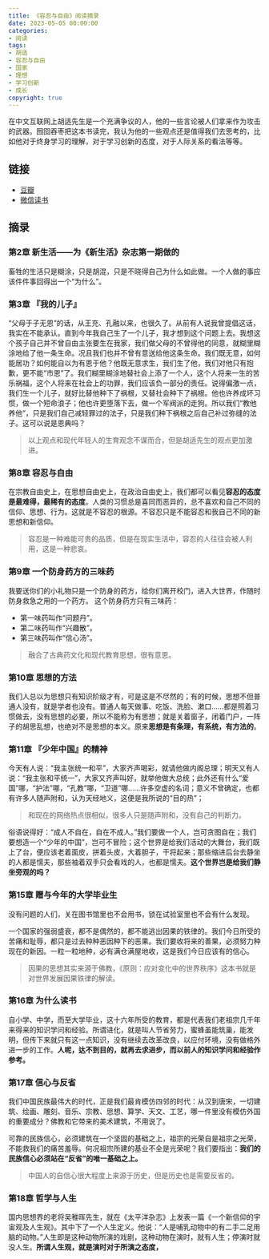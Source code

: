 ```yaml
---
title: 《容忍与自由》阅读摘录
date: 2023-05-05 00:00:00
categories: 
- 阅读
tags: 
- 胡适
- 容忍与自由
- 国家
- 理想
- 学习创新
- 成长
copyright: true
---
```


在中文互联网上胡适先生是一个充满争议的人，他的一些言论被人们拿来作为攻击的武器。囫囵吞枣把这本书读完，我认为他的一些观点还是值得我们去思考的，比如他对于终身学习的理解，对于学习创新的态度，对于人际关系的看法等等。

<!--more-->

## 链接

- [豆瓣](https://book.douban.com/subject/35579269/)
- [微信读书](https://weread.qq.com/web/reader/27132be072646389271cd35)

## 摘录

### 第2章 新生活——为《新生活》杂志第一期做的

畜牲的生活只是糊涂，只是胡混，只是不晓得自己为什么如此做。一个人做的事应该件件事回得出一个“为什么”。 

### 第3章 『我的儿子』

“父母于子无恩”的话，从王充、孔融以来，也很久了。从前有人说我曾提倡这话，我实在不能承认。直到今年我自己生了一个儿子，我才想到这个问题上去。我想这个孩子自己并不曾自由主张要生在我家，我们做父母的不曾得他的同意，就糊里糊涂地给了他一条生命。况且我们也并不曾有意送给他这条生命。我们既无意，如何能居功？如何能自以为有恩于他？他既无意求生，我们生了他，我们对他只有抱歉，更不能“市恩”了。我们糊里糊涂地替社会上添了一个人，这个人将来一生的苦乐祸福，这个人将来在社会上的功罪，我们应该负一部分的责任。说得偏激一点，我们生一个儿子，就好比替他种下了祸根，又替社会种下了祸根。他也许养成坏习惯，做一个短命浪子；他也许更堕落下去，做一个军阀派的走狗。所以我们“教他养他”，只是我们自己减轻罪过的法子，只是我们种下祸根之后自己补过弥缝的法子。这可以说是恩典吗？ 
> 以上观点和现代年轻人的生育观念不谋而合，但是胡适先生的观点更加激进。

### 第8章 容忍与自由

在宗教自由史上，在思想自由史上，在政治自由史上，我们都可以看见**容忍的态度是最难得，最稀有的态度**。人类的习惯总是喜同而恶异的，总不喜欢和自己不同的信仰、思想、行为。这就是不容忍的根源。不容忍只是不能容忍和我自己不同的新思想和新信仰。
> 容忍是一种难能可贵的品质，但是在现实生活中，容忍的人往往会被人利用，这是一种悲哀。

### 第9章 一个防身药方的三味药

我要送你们的小礼物只是一个防身的药方，给你们离开校门，进入大世界，作随时防身救急之用的一个药方。 
这个防身药方只有三味药： 
- 第一味药叫作“问题丹”。 
- 第二味药叫作“兴趣散”。 
- 第三味药叫作“信心汤”。 
> 融合了古典药文化和现代教育思想，很有意思。

### 第10章 思想的方法

我们人总以为思想只有知识阶级才有，可是这是不尽然的；有的时候，思想不但普通人没有，就是学者也没有。普通人每天做事、吃饭、洗脸、漱口……都是照着习惯做去，没有思想的必要，所以不能称为有思想；就是关着窗子，闭着门户，一阵子的胡思乱想，也绝对不是思想的本义。原来**思想是有条理，有系统，有方法的**。 

### 第11章 『少年中国』的精神

今天有人说：“我主张统一和平”，大家齐声喝彩，就请他做内阁总理；明天又有人说：“我主张和平统一”，大家又齐声叫好，就举他做大总统；此外还有什么“爱国”哪，“护法”哪，“孔教”哪，“卫道”哪……许多空虚的名词；意义不曾确定，也都有许多人随声附和，认为天经地义，这便是我所说的“目的热”；
> 和现在的网络热点很相似，很多人只是随声附和，没有自己的判断力。

俗语说得好：“成人不自在，自在不成人。”我们要做一个人，岂可贪图自在；我们要想造一个“少年的中国”，岂可不冒险；这个世界是给我们活动的大舞台，我们既上了台，便应该老着面皮，拼着头皮，大着胆子，干将起来；那些缩进后台去静坐的人都是懦夫，那些袖着双手只会看戏的人，也都是懦夫。**这个世界岂是给我们静坐旁观的吗？**

### 第15章 赠与今年的大学毕业生

没有问题的人们，关在图书馆里也不会用书，锁在试验室里也不会有什么发现。

一个国家的强弱盛衰，都不是偶然的，都不能逃出因果的铁律的。我们今日所受的苦痛和耻辱，都只是过去种种恶因种下的恶果。我们要收将来的善果，必须努力种现在的新因。一粒一粒地种，必有满仓满屋地收，这是我们今日应该有的信心。
> 因果的思想其实来源于佛教，《原则：应对变化中的世界秩序》这本书就是对世界发展因果铁律的解读。

### 第16章 为什么读书

自小学、中学，而至大学毕业，这十六年所受的教育，都是代表我们老祖宗几千年来得来的知识学问和经验。所谓进化，就是叫人节省劳力，蜜蜂虽能筑巢，能发明，但传下来就只有这一点知识，没有继续去改革改良，以应付环境，没有做格外进一步的工作。**人呢，达不到目的，就再去求进步，而以前人的知识学问和经验作参考。**

### 第17章 信心与反省

我们中国民族最伟大的时代，正是我们最肯模仿四邻的时代：从汉到唐宋，一切建筑、绘画、雕刻、音乐、宗教、思想、算学、天文、工艺，哪一件里没有模仿外国的重要成分？佛教和它带来的美术建筑，不用说了。

可靠的民族信心，必须建筑在一个坚固的基础之上，祖宗的光荣自是祖宗之光荣，不能救我们的痛苦羞辱。何况祖宗所建的基业不全是光荣呢？我们要指出：**我们的民族信心必须站在“反省”的唯一基础之上。**
> 中国人的自信心很大程度上来源于历史，但是历史也是需要反省的。

### 第18章 哲学与人生

国内思想界的老将吴稚晖先生，就在《太平洋杂志》上发表一篇《一个新信仰的宇宙观及人生观》。其中下了一个人生定义。他说：“人是哺乳动物中的有二手二足用脑的动物。”人生即是这种动物所演的戏剧，这种动物在演时，就有人生；停演时就没人生。**所谓人生观，就是演时对于所演之态度，**

